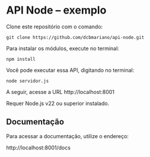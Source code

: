 # API Node – exemplo

Clone este repositório com o comando:

~~~ Shell 
git clone https://github.com/dcbmariano/api-node.git
~~~

Para instalar os módulos, execute no terminal:

~~~ Shell 
npm install
~~~

Você pode executar essa API, digitando no terminal:

~~~ Shell 
node servidor.js 
~~~

A seguir, acesse a URL http://localhost:8001

Requer Node.js v22 ou superior instalado.

## Documentação 

Para acessar a documentação, utilize o endereço:

http://localhost:8001/docs
